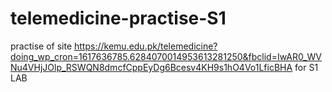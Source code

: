# telemedicine-practise-S1
 practise of site https://kemu.edu.pk/telemedicine?doing_wp_cron=1617636785.6284070014953613281250&fbclid=IwAR0_WVNu4VHjJOlp_RSWQN8dmcfCppEyDg6Bcesv4KH9s1hO4Vo1LficBHA   for S1 LAB
